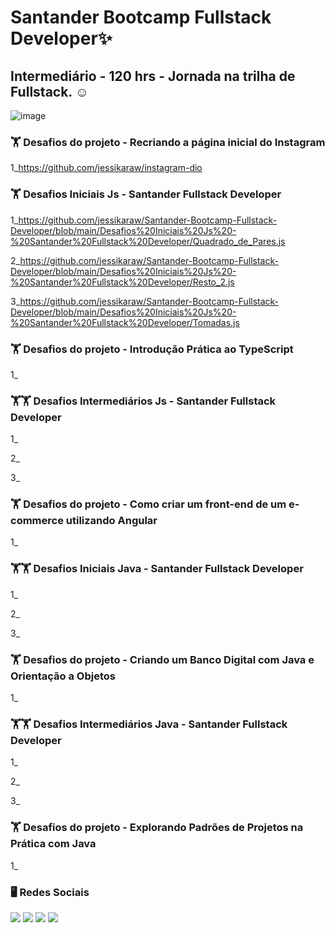 # Santander Bootcamp Fullstack Developer✨
 ## Intermediário - 120 hrs - Jornada na trilha de Fullstack. ☺ 
 
 ![image](https://user-images.githubusercontent.com/93353985/182635008-d3490a20-83b5-4de6-be49-a59edab3e38c.png)

### 🏋️‍ Desafios do projeto - Recriando a página inicial do Instagram
1_https://github.com/jessikaraw/instagram-dio
  
### 🏋️‍ Desafios Iniciais Js - Santander Fullstack Developer
1_https://github.com/jessikaraw/Santander-Bootcamp-Fullstack-Developer/blob/main/Desafios%20Iniciais%20Js%20-%20Santander%20Fullstack%20Developer/Quadrado_de_Pares.js

2_https://github.com/jessikaraw/Santander-Bootcamp-Fullstack-Developer/blob/main/Desafios%20Iniciais%20Js%20-%20Santander%20Fullstack%20Developer/Resto_2.js

3_https://github.com/jessikaraw/Santander-Bootcamp-Fullstack-Developer/blob/main/Desafios%20Iniciais%20Js%20-%20Santander%20Fullstack%20Developer/Tomadas.js

### 🏋️‍ Desafios do projeto - Introdução Prática ao TypeScript
1_
  
### 🏋️‍🏋️‍ Desafios Intermediários Js - Santander Fullstack Developer
1_ 
  
2_

3_

### 🏋️‍ Desafios do projeto - Como criar um front-end de um e-commerce utilizando Angular
1_

### 🏋️‍🏋️‍ Desafios Iniciais Java - Santander Fullstack Developer
1_ 
  
2_

3_

### 🏋️‍ Desafios do projeto - Criando um Banco Digital com Java e Orientação a Objetos
1_

### 🏋️‍🏋️‍ Desafios Intermediários Java - Santander Fullstack Developer
1_ 
  
2_

3_

### 🏋️‍ Desafios do projeto - Explorando Padrões de Projetos na Prática com Java
1_
  
### 🖥️ Redes Sociais
<div> 
 <a href="https://www.linkedin.com/in/jessika-oliveira/" target="_blank"><img src="https://img.shields.io/badge/-LinkedIn-%230077B5?style=for-the-badge&logo=linkedin&logoColor=white" target="_blank"></a> 
    <a href="https://spectacled-cheek-815.notion.site/Jessika-de-Oliveira-Ferreira-6cdd87fa550d4acbb9eb92804b6d8990" target="_blank"><img src="https://img.shields.io/badge/Notion-000000?style=for-the-badge&logo=notion&logoColor=white" target="_blank"></a> 
  <a href="https://instagram.com/jessikof_" target="_blank"><img src="https://img.shields.io/badge/-Instagram-%23E4405F?style=for-the-badge&logo=instagram&logoColor=white" target="_blank"></a>
  <a href = "mailto:jessika.o.ferreira@hotmail.com"><img src="https://img.shields.io/badge/-Gmail-%23333?style=for-the-badge&logo=gmail&logoColor=white" target="_blank"></a>
  
